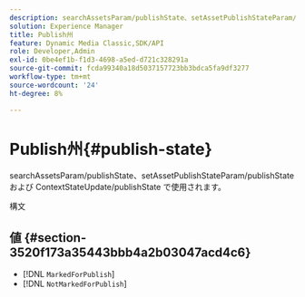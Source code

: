 ```yaml
---
description: searchAssetsParam/publishState、setAssetPublishStateParam/publishState および ContextStateUpdate/publishState で使用されます。
solution: Experience Manager
title: Publish州
feature: Dynamic Media Classic,SDK/API
role: Developer,Admin
exl-id: 0be4ef1b-f1d3-4698-a5ed-d721c328291a
source-git-commit: fcda99340a18d5037157723bb3bdca5fa9df3277
workflow-type: tm+mt
source-wordcount: '24'
ht-degree: 8%

---
```


# Publish州{#publish-state}

searchAssetsParam/publishState、setAssetPublishStateParam/publishState および ContextStateUpdate/publishState で使用されます。

構文

## 値 {#section-3520f173a35443bbb4a2b03047acd4c6}

* [!DNL `MarkedForPublish`]
* [!DNL `NotMarkedForPublish`]
